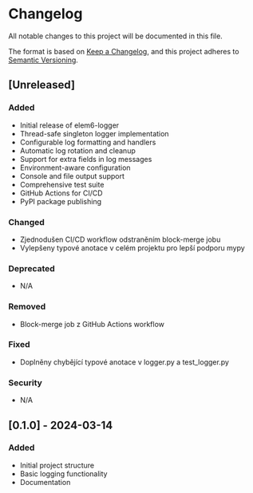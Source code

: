 # Changelog

All notable changes to this project will be documented in this file.

The format is based on [Keep a Changelog](https://keepachangelog.com/en/1.0.0/),
and this project adheres to [Semantic Versioning](https://semver.org/spec/v2.0.0.html).

## [Unreleased]

### Added
- Initial release of elem6-logger
- Thread-safe singleton logger implementation
- Configurable log formatting and handlers
- Automatic log rotation and cleanup
- Support for extra fields in log messages
- Environment-aware configuration
- Console and file output support
- Comprehensive test suite
- GitHub Actions for CI/CD
- PyPI package publishing

### Changed
- Zjednodušen CI/CD workflow odstraněním block-merge jobu
- Vylepšeny typové anotace v celém projektu pro lepší podporu mypy

### Deprecated
- N/A

### Removed
- Block-merge job z GitHub Actions workflow

### Fixed
- Doplněny chybějící typové anotace v logger.py a test_logger.py

### Security
- N/A

## [0.1.0] - 2024-03-14

### Added
- Initial project structure
- Basic logging functionality
- Documentation
